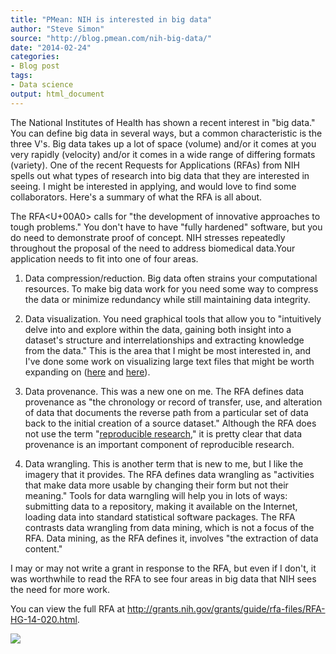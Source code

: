 ```yaml
---
title: "PMean: NIH is interested in big data"
author: "Steve Simon"
source: "http://blog.pmean.com/nih-big-data/"
date: "2014-02-24"
categories:
- Blog post
tags:
- Data science
output: html_document
---
```


The National Institutes of Health has shown a recent interest in "big
data." You can define big data in several ways, but a common
characteristic is the three V's. Big data takes up a lot of space
(volume) and/or it comes at you very rapidly (velocity) and/or it comes
in a wide range of differing formats (variety). One of the recent
Requests for Applications (RFAs) from NIH spells out what types of
research into big data that they are interested in seeing. I might be
interested in applying, and would love to find some collaborators.
Here's a summary of what the RFA is all about.

<!---More--->

The RFA<U+00A0> calls for "the development of innovative approaches to tough
problems." You don't have to have "fully hardened" software, but you do
need to demonstrate proof of concept. NIH stresses repeatedly throughout
the proposal of the need to address biomedical data.Your application
needs to fit into one of four areas.

1. Data compression/reduction. Big data often strains your computational
resources. To make big data work for you need some way to compress the
data or minimize redundancy while still maintaining data integrity.

2. Data visualization. You need graphical tools that allow you to
"intuitively delve into and explore within the data, gaining both
insight into a dataset's structure and interrelationships and extracting
knowledge from the data." This is the area that I might be most
interested in, and I've done some work on visualizing large text files
that might be worth expanding on
([here](http://www.pmean.com/09/SurprisalMatrix.html) and
[here](http://www.pmean.com/10/TextFiles.html)).

3. Data provenance. This was a new one on me. The RFA defines data
provenance as "the chronology or record of transfer, use, and alteration
of data that documents the reverse path from a particular set of data
back to the initial creation of a source dataset." Although the RFA does
not use the term "[reproducible
research](http://reproducibleresearch.net/index.php/Main_Page)," it is
pretty clear that data provenance is an important component of
reproducible research.

4. Data wrangling. This is another term that is new to me, but I like
the imagery that it provides. The RFA defines data wrangling as
"activities that make data more usable by changing their form but not
their meaning." Tools for data warngling will help you in lots of ways:
submitting data to a repository, making it available on the Internet,
loading data into standard statistical software packages. The RFA
contrasts data wrangling from data mining, which is not a focus of the
RFA. Data mining, as the RFA defines it, involves "the extraction of
data content."

I may or may not write a grant in response to the RFA, but even if I
don't, it was worthwhile to read the RFA to see four areas in big data
that NIH sees the need for more work.

You can view the full RFA at
<http://grants.nih.gov/grants/guide/rfa-files/RFA-HG-14-020.html>.

![](http://www.pmean.com/new-images/14/nih-big-data01.png)




